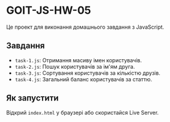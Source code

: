 # GOIT-JS-HW-05

Це проект для виконання домашнього завдання з JavaScript.

## Завдання

- `task-1.js`: Отримання масиву імен користувачів.
- `task-2.js`: Пошук користувачів за ім'ям друга.
- `task-3.js`: Сортування користувачів за кількістю друзів.
- `task-4.js`: Загальний баланс користувачів за статтю.

## Як запустити

Відкрий `index.html` у браузері або скористайся Live Server.
